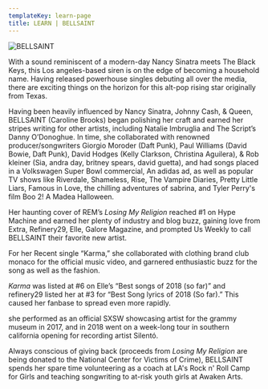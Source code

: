 ```yaml
---
templateKey: learn-page
title: LEARN | BELLSAINT
---
```

![BELLSAINT](/img/bellsaint-latest-single.jpg "BELLSAINT")

With a sound reminiscent of a modern-day Nancy Sinatra meets The Black Keys, this Los angeles-based siren is on the edge of becoming a household name. Having released powerhouse singles debuting all over the media, there are exciting things on the horizon for this alt-pop rising star originally from Texas.

Having been heavily influenced by Nancy Sinatra, Johnny Cash, & Queen, BELLSAINT (Caroline Brooks) began polishing her craft and earned her stripes writing for other artists, including Natalie Imbruglia and The Script’s Danny O’Donoghue. In time, she collaborated with renowned producer/songwriters Giorgio Moroder (Daft Punk), Paul Williams (David Bowie, Daft Punk), David Hodges (Kelly Clarkson, Christina Aguilera), & Rob kleiner (Sia, andra day, britney spears, david guetta), and had songs placed in a Volkswagen Super Bowl commercial, An adidas ad, as well as popular TV shows like Riverdale, Shameless, Rise, The Vampire Diaries, Pretty Little Liars, Famous in Love, the chilling adventures of sabrina, and Tyler Perry's film Boo 2! A Madea Halloween.

Her haunting cover of REM’s _Losing My Religion_ reached #1 on Hype Machine and earned her plenty of industry and blog buzz, gaining love from Extra, Refinery29, Elle, Galore Magazine, and prompted Us Weekly to call BELLSAINT their favorite new artist.

For her Recent single “Karma,” she collaborated with clothing brand club monaco for the official music video, and garnered enthusiastic buzz for the song as well as the fashion.

_Karma_ was listed at #6 on Elle’s “Best songs of 2018 (so far)” and refinery29 listed her at #3 for “Best Song lyrics of 2018 (So far).” This caused her fanbase to spread even more rapidly.

she performed as an official SXSW showcasing artist for the grammy museum in 2017, and in 2018 went on a week-long tour in southern california opening for recording artist Silentó.

Always conscious of giving back (proceeds from _Losing My Religion_ are being donated to the National Center for Victims of Crime), BELLSAINT spends her spare time volunteering as a coach at LA's Rock n' Roll Camp for Girls and teaching songwriting to at-risk youth girls at Awaken Arts.
